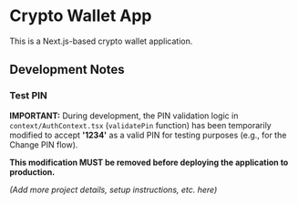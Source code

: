 # Crypto Wallet App

This is a Next.js-based crypto wallet application.

## Development Notes

### Test PIN

**IMPORTANT:** During development, the PIN validation logic in `context/AuthContext.tsx` (`validatePin` function) has been temporarily modified to accept **'1234'** as a valid PIN for testing purposes (e.g., for the Change PIN flow).

**This modification MUST be removed before deploying the application to production.**

*(Add more project details, setup instructions, etc. here)*

